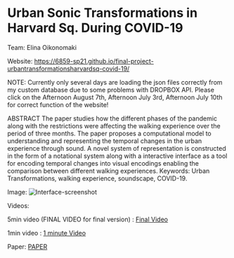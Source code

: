# Urban Sonic Transformations in Harvard Sq. During COVID-19

Team: Elina Oikonomaki

Website: https://6859-sp21.github.io/final-project-urbantransformationsharvardsq-covid-19/

NOTE: Currently only several days are loading the json files correctly from my custom database due to some problems with DROPBOX API. Please click on the Afternoon August 7th, Afternoon July 3rd, Afternoon July 10th for correct function of the website! 

ABSTRACT
The paper studies how the different phases of the pandemic along with the restrictions were affecting the walking experience over the period of three months. The paper proposes a computational model to understanding and representing the temporal changes in the urban experience through sound. A novel system of representation is constructed in the form of a notational system along with a interactive interface as a tool for encoding temporal changes into visual encodings enabling the comparison between different walking experiences. 
Keywords: Urban Transformations, walking experience, soundscape, COVID-19.

Image:
![Interface-screenshot](https://drive.google.com/uc?export=view&id=1S1wJ265-T0VcHI_iheHCSEEdtk3wDkok)

Videos:

5min video (FINAL VIDEO for final version) : [Final Video](https://drive.google.com/file/d/1LvO7NX8Ds1kjrzcPmWwFVhKaC7KfuchY/view?usp=sharing)

1min video : [1 minute Video](https://drive.google.com/file/d/18u-ExhxPimXBfJpiQ4b7swXzC-p6eEYo/view?usp=sharing)

Paper: [PAPER](https://github.com/6859-sp21/final-project-urbantransformationsharvardsq-covid-19/blob/main/FINAL/Final_project.pdf)
